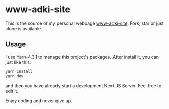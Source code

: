 # www-adki-site

This is the source of my personal webpage [www-adki-site](https://www.adki.site). Fork, star or just clone is available.

## Usage

I use Yarn-4.3.1 to manage this project's packages. After install it, you can just like this:

```sh
yarn install
yarn dev
```

and then you have already start a development Next.JS Server. Feel free to edit it.

Enjoy coding and never give up.